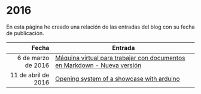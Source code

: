 # 2016 

En esta página he creado una relación de las entradas del blog con su fecha de publicación.

| Fecha  | Entrada |
| --: | -- |
| 6 de marzo de 2016 | [Máquina virtual para trabajar con documentos en Markdown - Nueva versión](#2016_01) |
| 11 de abril de 2016 | [Opening system of a showcase with arduino](#2016_02) |

